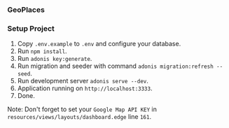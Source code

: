 ### GeoPlaces

### Setup Project

1. Copy `.env.example` to `.env` and configure your database.
2. Run `npm install`.
3. Run `adonis key:generate`.
4. Run migration and seeder with command `adonis migration:refresh --seed`.
5. Run development server `adonis serve --dev`.
6. Application running on `http://localhost:3333`.
7. Done.

Note: Don't forget to set your `Google Map API KEY` in `resources/views/layouts/dashboard.edge` line `161`.
